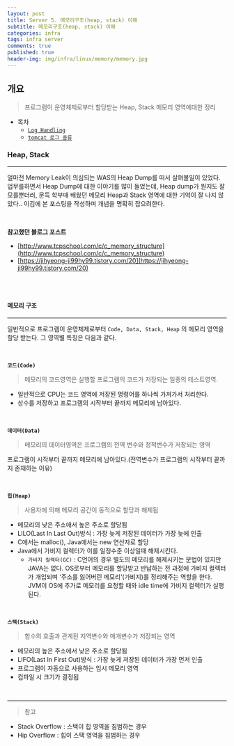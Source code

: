 ```yaml
---
layout: post
title: Server 5. 메모리구조(heap, stack) 이해
subtitle: 메모리구조(heap, stack) 이해
categories: infra
tags: infra server
comments: true
published: true
header-img: img/infra/linux/memory/memory.jpg
---
```


## 개요
> 프로그램이 운영체제로부터 할당받는 Heap, Stack 메모리 영역에대한 정리
  
- 목차
	- [`Log Handling`](#Log-Handling)
	- [`tomcat 로그 종류`](#tomcat-로그-종류)
  
### Heap, Stack
---
얼마전 Memory Leak이 의심되는 WAS의 Heap Dump를 떠서 살펴볼일이 있었다. 업무를하면서 Heap Dump에 대한 이야기를 많이 들었는데, Heap dump가 뭔지도 잘 모를뿐더러, 문득 학부때 배웠던 메모리 Heap과 Stack 영역에 대한 기억이 잘 나지 않았다.. 이김에 본 포스팅을 작성하며 개념을 명확히 잡으려한다.

<br>

**참고했던 블로그 포스트**

-   [http://www.tcpschool.com/c/c_memory_structure](http://www.tcpschool.com/c/c_memory_structure)
-   [https://jihyeong-ji99hy99.tistory.com/20](https://jihyeong-ji99hy99.tistory.com/20)

<br><br>


#### 메모리 구조

---

일반적으로 프로그램이 운영체제로부터 `Code, Data, Stack, Heap` 의 메모리 영역을 할당 받는다. 그 영역별 특징은 다음과 같다.

<br>

**`코드(Code)`** 

>  메모리의 코드영역은 실행할 프로그램의 코드가 저장되는 일종의 테스트영역. 

  - 일반적으로 CPU는 코드 영역에 저장된 명령어를 하나씩 가져가서 처리한다.
  - 상수를 저장하고 프로그램의 시작부터 끝까지 메모리에 남아있다.


<br>

**`데이터(Data)`** 

> 메모리의 데이터영역은 프로그램의 전역 변수와 정적변수가 저장되는 영역 

프로그램이 시작부터 끝까지 메모리에 남아있다.(전역변수가 프로그램의 시작부터 끝까지 존재하는 이유)

<br>

**`힙(Heap)`**

> 사용자에 의해 메모리 공간이 동적으로 할당과 해제됨

  - 메모리의 낮은 주소애서 높은 주소로 할당됨
  - LILO(Last In Last Out)방식 : 가장 늦게 저장된 데이터가 가장 늦에 인출
  - C에서는 malloc(), Java에서는 new 연산자로 할당
  - Java에서 가비지 컬렉터가 이를 일정수준 이상일때 해제시킨다.
    - `가비지 컬랙터(GC)` : C언어의 경우 별도의 메모리를 해제시키는 문법이 있지만 JAVA는 없다. OS로부터 메모리를 할당받고 반납하는 전 과정에 가비지 컬렉터가 개입되며 ‘주소를 잃어버린 메모리’(가비지)를 정리해주는 역할을 한다.  JVM이 OS에 추가로 메모리를 요청할 때와 idle time에 가비지 컬렉터가 실행된다.

<br>

**`스택(Stack)`** 

> 함수의 호출과 관계된 지역변수와 매개변수가 저장되는 영역

  - 메모리의 높은 주소에서 낮은 주소로 할당됨
  - LIFO(Last In First Out)방식 : 가장 늦게 저장된 데이터가 가장 먼저 인출
  - 프로그램이 자동으로 사용하는 임시 메모리 영역
  - 컴파일 시 크기가 결정됨


<br>

---
> 참고

- Stack Overflow : 스택이 힙 영역을 침범하는 경우
- Hip Overflow : 힙이 스택 영역을 침범하는 경우
